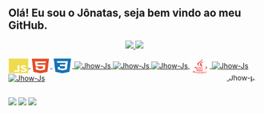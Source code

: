 ## Olá! Eu sou o Jônatas, seja bem vindo ao meu GitHub. 
<div align="center">
  <a href="https://github.com/JonatasAbreu">
  <img height="180em" src="https://github-readme-stats.vercel.app/api?username=jonatasabreu&show_icons=true&theme=dracula&include_all_commits=true&count_private=true"/>  
  <img height="180em" src="https://github-readme-stats.vercel.app/api/top-langs/?username=jonatasabreu&layout=compact&langs_count=7&theme=dracula"/>
</div>
<div style="display: inline_block"><br>
  <img align="center" alt="Jhow-Js"  height="30" width="40" src="https://raw.githubusercontent.com/devicons/devicon/master/icons/javascript/javascript-plain.svg">
  <img align="center" alt="Jhow-Js"  height="30" width="40" src="https://raw.githubusercontent.com/devicons/devicon/master/icons/html5/html5-plain.svg">
  <img align="center"  alt="Jhow-Js" height="30" width="40" src="https://raw.githubusercontent.com/devicons/devicon/master/icons/css3/css3-plain.svg">
  <img align="center" alt="Jhow-Js" height="30" width="40"  src="https://cdn.jsdelivr.net/gh/devicons/devicon/icons/react/react-original-wordmark.svg" />
  <img align="center" alt="Jhow-Js" height="30" width="40" src="https://cdn.jsdelivr.net/gh/devicons/devicon/icons/nodejs/nodejs-original.svg" />
  <img align="center" alt="Jhow-Js" height="30" width="40" src="https://cdn.jsdelivr.net/gh/devicons/devicon/icons/bootstrap/bootstrap-plain-wordmark.svg" />
  <img align="center"  alt="Jhow-Js" height="30" width="40" src="https://raw.githubusercontent.com/devicons/devicon/master/icons/java/java-plain.svg">
   <img align="center" alt="Jhow-Js" height="30" width="40" src="https://cdn.jsdelivr.net/gh/devicons/devicon/icons/sass/sass-original.svg" />
  <img align="center" alt="Jhow-Js" height="30" width="40" src="https://cdn.jsdelivr.net/gh/devicons/devicon/icons/git/git-original.svg" />
    <img align="right" alt="Jhow-pic" height="150" style="border-radius:50px;" src="https://cdn.discordapp.com/attachments/955131347750506546/964633332581290064/iconGit.jpg">
 </div>

##

<div>
 <a href="https://www.instagram.com/jonatasabreuu" target="_blank"><img src="https://img.shields.io/badge/-Instagram-%23E4405F?style=for-the-badge&logo=instagram&logoColor=white" target="_blank"></a>
<a href="https://www.linkedin.com/in/jonatas-abreu-6a1988134" target="_blank"><img src="https://img.shields.io/badge/-LinkedIn-%230077B5?style=for-the-badge&logo=linkedin&logoColor=white" target="_blank"></a>
  <a href = "mailto:jonatasabreu1234@gmail.com"><img src="https://img.shields.io/badge/-Gmail-%23333?style=for-the-badge&logo=gmail&logoColor=white" target="_blank"></a>
</div>
